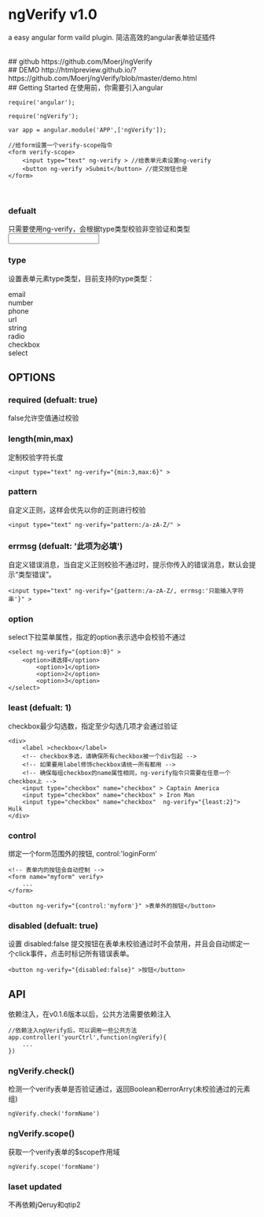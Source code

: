 # ngVerify v1.0
a easy angular form vaild plugin.
简洁高效的angular表单验证插件

<br>
## github
https://github.com/Moerj/ngVerify

<br>
## DEMO
http://htmlpreview.github.io/?https://github.com/Moerj/ngVerify/blob/master/demo.html

<br>
## Getting Started
在使用前，你需要引入angular

	require('angular');

	require('ngVerify');

	var app = angular.module('APP',['ngVerify']);

	//给form设置一个verify-scope指令
	<form verify-scope>
		<input type="text" ng-verify > //给表单元素设置ng-verify
		<button ng-verify >Submit</button> //提交按钮也是
  	</form>


<br>

### defualt
只需要使用ng-verify，会根据type类型校验非空验证和类型
	<input type="text" ng-verify >

### type
设置表单元素type类型，目前支持的type类型：

email  
number  
phone  
url  
string  
radio  
checkbox  
select  

## OPTIONS  
### required (defualt: true)
false允许空值通过校验

### length(min,max)
定制校验字符长度

	<input type="text" ng-verify="{min:3,max:6}" >

### pattern
自定义正则，这样会优先以你的正则进行校验

	<input type="text" ng-verify="pattern:/a-zA-Z/" >

### errmsg (defualt: '此项为必填')
自定义错误消息，当自定义正则校验不通过时，提示你传入的错误消息，默认会提示“类型错误”。

	<input type="text" ng-verify="{pattern:/a-zA-Z/, errmsg:'只能输入字符串'}" >


### option
select下拉菜单属性，指定的option表示选中会校验不通过

	<select ng-verify="{option:0}" >
		<option>请选择</option>
    		<option>1</option>
    		<option>2</option>
    		<option>3</option>
	</select>

### least (defualt: 1)
checkbox最少勾选数，指定至少勾选几项才会通过验证

	<div>
		<label >checkbox</label>
		<!-- checkbox多选，请确保所有checkbox被一个div包起 -->
		<!-- 如果要用label修饰checkbox请统一所有都用 -->
		<!-- 确保每组checkbox的name属性相同，ng-verify指令只需要在任意一个checkbox上 -->
		<input type="checkbox" name="checkbox" > Captain America
		<input type="checkbox" name="checkbox" > Iron Man
		<input type="checkbox" name="checkbox"  ng-verify="{least:2}"> Hulk
	</div>

### control
绑定一个form范围外的按钮, control:'loginForm'

	<!-- 表单内的按钮会自动控制 -->
	<form name="myform" verify>
		...
	</form>

	<button ng-verify="{control:'myform'}" >表单外的按钮</button>


### disabled (defualt: true)
设置 disabled:false 提交按钮在表单未校验通过时不会禁用，并且会自动绑定一个click事件，点击时标记所有错误表单。

	<button ng-verify="{disabled:false}" >按钮</button>


## API  
依赖注入，在v0.1.6版本以后，公共方法需要依赖注入

	//依赖注入ngVerify后，可以调用一些公共方法
	app.controller('yourCtrl',function(ngVerify){
		...
	})

### ngVerify.check()
检测一个verify表单是否验证通过，返回Boolean和errorArry(未校验通过的元素组)

	ngVerify.check('formName')

### ngVerify.scope()
获取一个verify表单的$scope作用域

	ngVerify.scope('formName')

### laset updated
不再依赖jQeruy和qtip2
